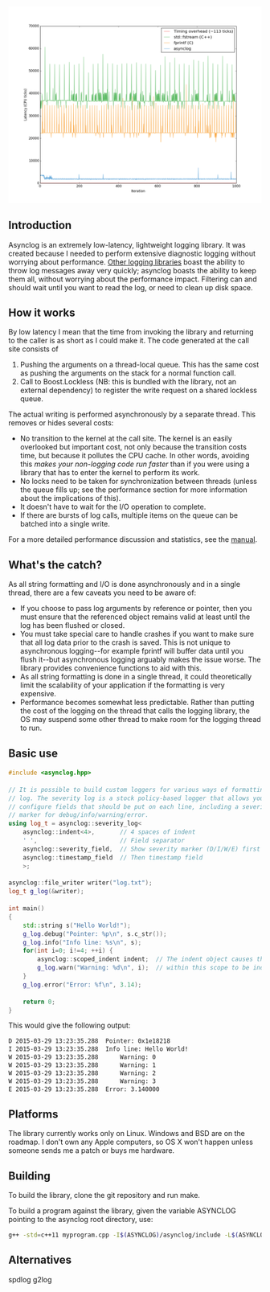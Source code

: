![Performance chart](doc/images/performance_periodic_calls.png)

Introduction
------------
Asynclog is an extremely low-latency, lightweight logging library. It
was created because I needed to perform extensive diagnostic logging
without worrying about performance. [Other logging
libraries](http://www.pantheios.org/performance.html) boast the ability
to throw log messages away very quickly; asynclog boasts the ability to
keep them all, without worrying about the performance impact. Filtering
can and should wait until you want to read the log, or need to clean up disk
space.

How it works
------------
By low latency I mean that the time from invoking the library and returning
to the caller is as short as I could make it. The code generated at the
call site consists of

1. Pushing the arguments on a thread-local queue. This has the same cost
   as pushing the arguments on the stack for a normal function call.
2. Call to Boost.Lockless (NB: this is bundled with the library, not an
   external dependency) to register the write request on a shared
   lockless queue.

The actual writing is performed asynchronously by a separate thread.
This removes or hides several costs:

* No transition to the kernel at the call site. The kernel is an easily
  overlooked but important cost, not only because the transition costs
  time, but because it pollutes the CPU cache. In other words, avoiding
  this *makes your non-logging code run faster* than if you were using a
  library that has to enter the kernel to perform its work.
* No locks need to be taken for synchronization between threads (unless
  the queue fills up; see the performance section for more information
  about the implications of this).
* It doesn't have to wait for the I/O operation to complete.
* If there are bursts of log calls, multiple items on the queue can be
  batched into a single write.

For a more detailed performance discussion and statistics, see the
[manual](doc/manual.md). 

What's the catch?
-----------------
As all string formatting and I/O is done asynchronously and in a single
thread, there are a few caveats you need to be aware of:
* If you choose to pass log arguments by reference or pointer, then you
  must ensure that the referenced object remains valid at least until
  the log has been flushed or closed.
* You must take special care to handle crashes if you want to make sure
  that all log data prior to the crash is saved. This is not unique to
  asynchronous logging--for example fprintf will buffer data until you
  flush it--but asynchronous logging arguably makes the issue worse. The
  library provides convenience functions to aid with this.
* As all string formatting is done in a single thread, it could theoretically
  limit the scalability of your application if the formatting is very
  expensive.
* Performance becomes somewhat less predictable. Rather than putting the
  cost of the logging on the thread that calls the logging library, the
  OS may suspend some other thread to make room for the logging thread
  to run.

Basic use
---------
```c++
#include <asynclog.hpp>

// It is possible to build custom loggers for various ways of formatting the
// log. The severity log is a stock policy-based logger that allows you to
// configure fields that should be put on each line, including a severity
// marker for debug/info/warning/error.
using log_t = asynclog::severity_log<
    asynclog::indent<4>,       // 4 spaces of indent
    ' ',                       // Field separator
    asynclog::severity_field,  // Show severity marker (D/I/W/E) first
    asynclog::timestamp_field  // Then timestamp field
    >;
    
asynclog::file_writer writer("log.txt");
log_t g_log(&writer);

int main()
{
    std::string s("Hello World!");
    g_log.debug("Pointer: %p\n", s.c_str());
    g_log.info("Info line: %s\n", s);
    for(int i=0; i!=4; ++i) {
        asynclog::scoped_indent indent;  // The indent object causes the lines
        g_log.warn("Warning: %d\n", i);  // within this scope to be indented
    }
    g_log.error("Error: %f\n", 3.14);

    return 0;
}
```
This would give the following output:
```
D 2015-03-29 13:23:35.288  Pointer: 0x1e18218
I 2015-03-29 13:23:35.288  Info line: Hello World!
W 2015-03-29 13:23:35.288      Warning: 0
W 2015-03-29 13:23:35.288      Warning: 1
W 2015-03-29 13:23:35.288      Warning: 2
W 2015-03-29 13:23:35.288      Warning: 3
E 2015-03-29 13:23:35.288  Error: 3.140000
```

Platforms
---------
The library currently works only on Linux. Windows and BSD are on the roadmap.
I don't own any Apple computers, so OS X won't happen unless someone sends me
a patch or buys me hardware.

Building
--------
To build the library, clone the git repository and run make.

To build a program against the library, given the variable ASYNCLOG
pointing to the asynclog root directory, use:

```bash
g++ -std=c++11 myprogram.cpp -I$(ASYNCLOG)/asynclog/include -L$(ASYNCLOG)/asynclog/lib -lasynclog
```

Alternatives
------------
spdlog
g2log

